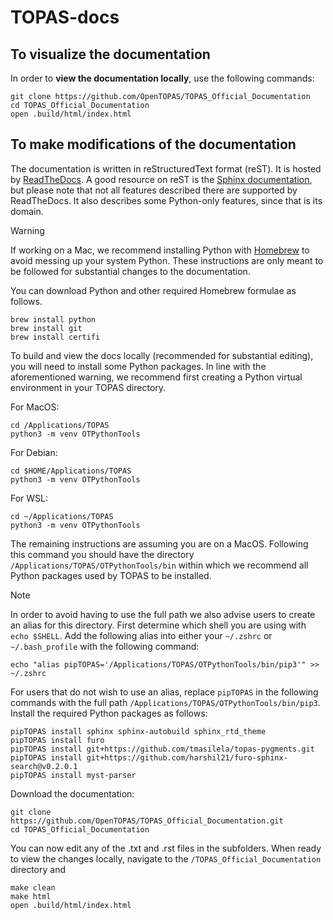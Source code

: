 # TOPAS-docs

## To visualize the documentation

In order to **view the documentation locally**, use the following commands:

	git clone https://github.com/OpenTOPAS/TOPAS_Official_Documentation
	cd TOPAS_Official_Documentation
	open .build/html/index.html


## To make modifications of the documentation

The documentation is written in reStructuredText format (reST). It is hosted by [ReadTheDocs](https://docs.readthedocs.org). A good resource on reST is the [Sphinx documentation](http://www.sphinx-doc.org), but please note that not all features described there are supported by ReadTheDocs. It also describes some Python-only features, since that is its domain.

> [!WARNING]
> If working on a Mac, we recommend installing Python with [Homebrew](http://brew.sh) to avoid messing up your system Python. These instructions are only meant to be followed for substantial changes to the documentation.

You can download Python and other required Homebrew formulae as follows.

	brew install python
	brew install git
	brew install certifi

To build and view the docs locally (recommended for substantial editing), you will need to install some Python packages. In line with the aforementioned warning, we recommend first creating a Python virtual environment in your TOPAS directory.

For MacOS:
	
	cd /Applications/TOPAS
	python3 -m venv OTPythonTools

For Debian:

	cd $HOME/Applications/TOPAS
	python3 -m venv OTPythonTools

For WSL:

	cd ~/Applications/TOPAS
	python3 -m venv OTPythonTools

The remaining instructions are assuming you are on a MacOS. Following this command you should have the directory `/Applications/TOPAS/OTPythonTools/bin` within which we recommend all Python packages used by TOPAS to be installed.

> [!NOTE]
> In order to avoid having to use the full path we also advise users to create an alias for this directory. First determine which shell you are using with `echo $SHELL`. Add the following alias into either your `~/.zshrc` or `~/.bash_profile` with the following command: 

	echo "alias pipTOPAS='/Applications/TOPAS/OTPythonTools/bin/pip3'" >> ~/.zshrc

For users that do not wish to use an alias, replace `pipTOPAS` in the following commands with the full path `/Applications/TOPAS/OTPythonTools/bin/pip3`. Install the required Python packages as follows:

	pipTOPAS install sphinx sphinx-autobuild sphinx_rtd_theme
	pipTOPAS install furo
 	pipTOPAS install git+https://github.com/tmasilela/topas-pygments.git
	pipTOPAS install git+https://github.com/harshil21/furo-sphinx-search@v0.2.0.1
	pipTOPAS install myst-parser

Download the documentation:

 	git clone https://github.com/OpenTOPAS/TOPAS_Official_Documentation.git
	cd TOPAS_Official_Documentation

You can now edit any of the .txt and .rst files in the subfolders. When ready to view the changes locally, navigate to the `/TOPAS_Official_Documentation` directory and

	make clean
	make html
	open .build/html/index.html
